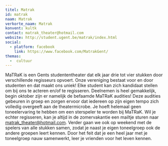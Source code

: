 ```yaml
---
titel: Matrak
id: matrak
naam: Matrak
verkorte_naam: Matrak
konvent: kultk
contact: matrak_theater@hotmail.com
website: http://student.ugent.be/matrak/index.html
social:
  - platform: facebook
    link: https://www.facebook.com/MatrakGent/
themas:
  -  cultuur
---
```


MaTRaK is een Gents studententheater dat elk jaar drie tot vier stukken door verschillende regisseurs opvoert. Onze vereniging bestaat voor en door studenten en dat maakt ons uniek! Elke student kan zich kandidaat stellen om bij ons te acteren en/of te regisseren. Deelnemen is heel gemakkelijk, begin oktober zijn er namelijk de befaamde MaTRaK audities! Deze audities gebeuren in groep en zorgen ervoor dat iedereen op zijn eigen tempo zich volledig overgeeft aan de theatermicrobe. Je hoeft helemaal geen toneelervaring te hebben om een sterspeler te worden bij MaTRaK. Wil je echter regisseren, kan je altijd in de zomervakantie een mailtje sturen naar matrak_theater@hotmail.com. Verder gaan we ook op weekend met de spelers van alle stukken samen, zodat je naast je eigen toneelgroep ook de andere groepen leert kennen. Door het feit dat je een heel jaar met je toneelgroep nauw samenwerkt, leer je vrienden voor het leven kennen.
